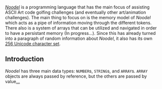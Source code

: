 [_Noodel_](https://tkellehe.github.io/noodel) is a programming language that has the main focus of assisting ASCII Art code golfing challenges (and eventually other art/animation challenges). The main thing to focus on is the memory model of _Noodel_ which acts as a pipe of information moving through the different tokens. There also is a system of arrays that can be utilized and navigated in order to have a persistant memory (In progress...). Since this has already turned into a paragraph of random information about _Noodel_, it also has its own [256 Unicode character set](code_page.md).


<script src="https://code.jquery.com/jquery-3.1.1.min.js" integrity="sha256-hVVnYaiADRTO2PzUGmuLJr8BLUSjGIZsDYGmIJLv2b8=" crossorigin="anonymous"></script>

<script src="src/js/pipe.js"></script>
<script src="src/js/token.js"></script>
<script src="src/js/path.js"></script>
<script src="src/js/characters.js"></script>
<script src="src/js/types.js"></script>
<script src="src/noodel.js"></script>

<link rel="stylesheet" type="text/css" href="docs.css">
<script type="text/javascript" src="docs.js"></script>

<div class="noodel-exec" code="“¤noodel¤ḷçẹḍ/4" input="" run></div>

## Introduction

_Noodel_ has three main data types: `NUMBER`s, `STRING`s, and `ARRAY`s. `ARRAY` objects are always passed by reference, but the others are passed by value[...]()

<div class="noodel-exec" code="“Hello,¤World!" input=""></div>
